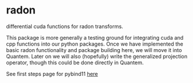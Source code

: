 # radon
differential cuda functions for radon transforms.

This package is more generally a testing ground for integrating cuda and cpp functions into our python packages. Once we have implemented the basic radon functionality and package building here, we will move it into Quantem. Later on we will also (hopefully) write the generalized projection operator, though this could be done directly in Quantem. 


See first steps page for pybind11 [here](https://pybind11.readthedocs.io/en/stable/basics.html)

